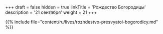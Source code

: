 +++
draft = false
hidden = true
linkTitle = 'Рождество Богородицы'
description = '21 сентября'
weight = 21
+++

{{% include file="content/ru/lives/rozhdestvo-presvyatoi-bogorodicy.md" %}}
